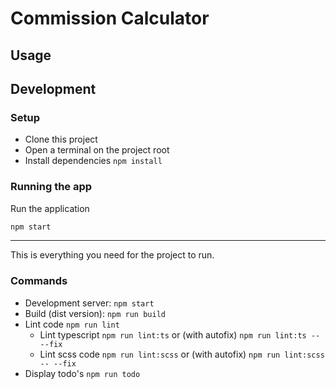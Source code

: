 # Commission Calculator


## Usage

## Development

### Setup

- Clone this project
- Open a terminal on the project root
- Install dependencies `npm install`


### Running the app

Run the application

```sh
npm start
```

---

This is everything you need for the project to run.
### Commands

- Development server: `npm start`
- Build (dist version): `npm run build`
- Lint code `npm run lint`
  - Lint typescript `npm run lint:ts` or (with autofix) `npm run lint:ts -- --fix`
  - Lint scss code `npm run lint:scss` or (with autofix) `npm run lint:scss -- --fix`
- Display todo's `npm run todo`
